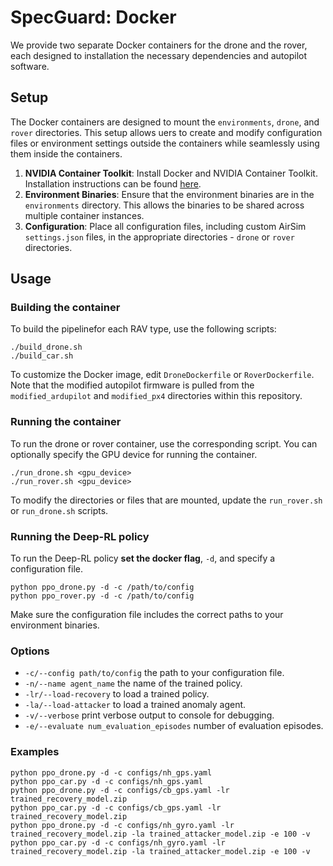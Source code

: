 # SpecGuard: Docker

We provide two separate Docker containers for the drone and the rover, each designed to installation the necessary dependencies and autopilot software.

## Setup
The Docker containers are designed to mount the `environments`, `drone`, and `rover` directories. This setup allows uers to create and modify configuration files or environment settings outside the containers while seamlessly using them inside the containers. 

1. **NVIDIA Container Toolkit**: Install Docker and NVIDIA Container Toolkit. Installation instructions can be found [here](https://docs.nvidia.com/datacenter/cloud-native/container-toolkit/latest/install-guide.html).
2. **Environment Binaries**: Ensure that the environment binaries are in the `environments` directory. This allows the binaries to be shared across multiple container instances.
3. **Configuration**: Place all configuration files, including custom AirSim `settings.json` files, in the appropriate directories - `drone` or `rover` directories. 

## Usage

### Building the container

To build the pipelinefor each RAV type, use the following scripts:
```
./build_drone.sh
./build_car.sh
```
To customize the Docker image, edit `DroneDockerfile` or `RoverDockerfile`. Note that the modified autopilot firmware is pulled from the `modified_ardupilot` and `modified_px4` directories within this repository.

### Running the container

To run the drone or rover container, use the corresponding script. You can optionally specify the GPU device for running the container.  
```
./run_drone.sh <gpu_device>
./run_rover.sh <gpu_device>
```
To modify the directories or files that are mounted, update the `run_rover.sh` or `run_drone.sh` scripts.

### Running the Deep-RL policy

To run the Deep-RL policy **set the docker flag**, `-d`, and specify a configuration file.

```
python ppo_drone.py -d -c /path/to/config
python ppo_rover.py -d -c /path/to/config
```

Make sure the configuration file includes the correct paths to your environment binaries.

### Options
  - `-c/--config path/to/config` the path to your configuration file.
  - `-n/--name agent_name` the name of the trained policy.
  - `-lr/--load-recovery` to load a trained policy.
  - `-la/--load-attacker` to load a trained anomaly agent.
  - `-v/--verbose` print verbose output to console for debugging.
  - `-e/--evaluate num_evaluation_episodes` number of evaluation episodes.

### Examples
```
python ppo_drone.py -d -c configs/nh_gps.yaml
python ppo_car.py -d -c configs/nh_gps.yaml
python ppo_drone.py -d -c configs/cb_gps.yaml -lr trained_recovery_model.zip
python ppo_car.py -d -c configs/cb_gps.yaml -lr trained_recovery_model.zip
python ppo_drone.py -d -c configs/nh_gyro.yaml -lr trained_recovery_model.zip -la trained_attacker_model.zip -e 100 -v
python ppo_car.py -d -c configs/nh_gyro.yaml -lr trained_recovery_model.zip -la trained_attacker_model.zip -e 100 -v
```